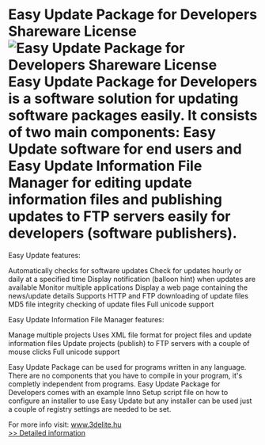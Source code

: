 # Easy Update Package for Developers Shareware License<br />![Easy Update Package for Developers Shareware License](https://mycommerce.akamaized.net/api/pimages/P300458821/BIG/300458821.JPG)<br />Easy Update Package for Developers is a software solution for updating software packages easily. It consists of two main components: Easy Update software for end users and Easy Update Information File Manager for editing update information files and publishing updates to FTP servers easily for developers (software publishers).

Easy Update features:

Automatically checks for software updates
Check for updates hourly or daily at a specified time
Display notification (balloon hint) when updates are available
Monitor multiple applications
Display a web page containing the news/update details
Supports HTTP and FTP downloading of update files
MD5 file integrity checking of update files
Full unicode support

Easy Update Information File Manager features:

Manage multiple projects
Uses XML file format for project files and update information files
Update projects (publish) to FTP servers with a couple of mouse clicks
Full unicode support

Easy Update Package can be used for programs written in any language. There are no components that you have to compile in your program, it's completly independent from programs.
Easy Update Package for Developers comes with an example Inno Setup script file on how to configure an installer to use Easy Update but any installer can be used just a couple of registry settings are needed to be set.

For more info visit: www.3delite.hu<br />[>> Detailed information](https://secure.shareit.com/shareit/product.html?productid=300458821&affiliateid=200057808)
